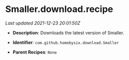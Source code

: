 # Smaller.download.recipe

_Last updated 2021-12-23 20:01:50Z_

- **Description**: Downloads the latest version of Smaller.

- **Identifier**: `com.github.homebysix.download.Smaller`

- **Parent Recipes**: `None`
